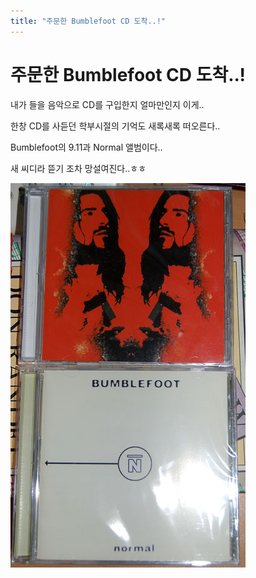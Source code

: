```yaml
---
title: "주문한 Bumblefoot CD 도착..!"
---
```

# 주문한 Bumblefoot CD 도착..!

내가 들을 음악으로 CD를 구입한지 얼마만인지 이게..

한창 CD를 사듣던 학부시절의 기억도 새록새록 떠오른다..

Bumblefoot의 9.11과 Normal 앨범이다..

새 씨디라 뜯기 조차 망설여진다..ㅎㅎ

![image](/assets/images/e82b18377d18dd74bb7a087322055cea.png)

